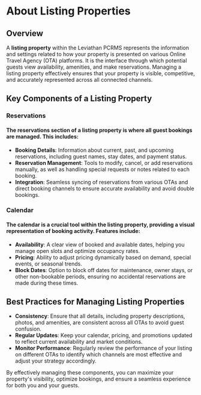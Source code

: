 # About Listing Properties

## Overview

A **listing property** within the Leviathan PCRMS represents the information and settings related to how your property is presented on various Online Travel Agency (OTA) platforms. It is the interface through which potential guests view availability, amenities, and make reservations. Managing a listing property effectively ensures that your property is visible, competitive, and accurately represented across all connected channels.

## Key Components of a Listing Property

### Reservations

#### The reservations section of a listing property is where all guest bookings are managed. This includes:
- **Booking Details**: Information about current, past, and upcoming reservations, including guest names, stay dates, and payment status.
- **Reservation Management**: Tools to modify, cancel, or add reservations manually, as well as handling special requests or notes related to each booking.
- **Integration**: Seamless syncing of reservations from various OTAs and direct booking channels to ensure accurate availability and avoid double bookings.

### Calendar

#### The calendar is a crucial tool within the listing property, providing a visual representation of booking activity. Features include:
- **Availability**: A clear view of booked and available dates, helping you manage open slots and optimize occupancy rates.
- **Pricing**: Ability to adjust pricing dynamically based on demand, special events, or seasonal trends.
- **Block Dates**: Option to block off dates for maintenance, owner stays, or other non-bookable periods, ensuring no accidental reservations are made during these times.

## Best Practices for Managing Listing Properties

- **Consistency**: Ensure that all details, including property descriptions, photos, and amenities, are consistent across all OTAs to avoid guest confusion.
- **Regular Updates**: Keep your calendar, pricing, and promotions updated to reflect current availability and market conditions.
- **Monitor Performance**: Regularly review the performance of your listing on different OTAs to identify which channels are most effective and adjust your strategy accordingly.

By effectively managing these components, you can maximize your property's visibility, optimize bookings, and ensure a seamless experience for both you and your guests.


